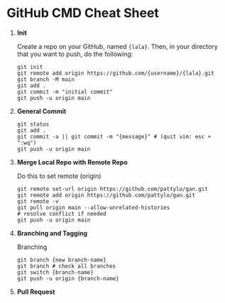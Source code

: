# GitHub CMD Cheat Sheet

1. **Init**
   
   Create a repo on your GitHub, named ```{lala}```. Then, in your directory that you want to push, do the following:
   ```
   git init
   git remote add origin https://github.com/{username}/{lala}.git
   git branch -M main
   git add .
   git commit -m "initial commit"
   git push -u origin main

   ```
2. **General Commit**
   ```
   git status
   git add .
   git commit -a || git commit -m "{message}" # (quit vim: esc + ":wq")
   git push -u origin main

   ```
3. **Merge Local Repo with Remote Repo**
   
   Do this to set remote (origin)
   ```
   git remote set-url origin https://github.com/pattylo/gan.git
   git remote add origin https://github.com/pattylo/gan.git
   git remote -v
   git pull origin main --allow-unrelated-histories
   # resolve conflict if needed
   git push -u origin main
   ```
   
4. **Branching and Tagging**
    
    Branching
    ```
    git branch {new branch-name}
    git branch # check all branches
    git switch {branch-name}
    git push -u origin {branch-name}
    ```
    
5. **Pull Request**
   
